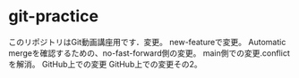 # git-practice
このリポジトリはGit動画講座用です．変更。
new-featureで変更。
Automatic mergeを確認するための、no-fast-forward側の変更。
main側での変更.conflictを解消。
GitHub上での変更
GitHub上での変更その2。
